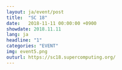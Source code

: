 ```yaml
---
layout: ja/event/post
title:  "SC 18"
date:   2018-11-11 00:00:00 +0900
showdate: 2018.11.11
lang: ja
headline: "1"
categories: "EVENT"
img: event5.png
outurl: https://sc18.supercomputing.org/
---
```

